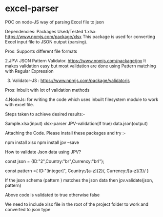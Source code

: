 # excel-parser

POC on node-JS way of parsing  Excel file to json

Dependencies:
Packages Used/Tested
1.xlsx:
 https://www.npmjs.com/package/xlsx
This package is used for converting Excel input file to JSON output (parsing).

Pros: Supports different file formats 



2.JPV: JSON Pattern Validator.
https://www.npmjs.com/package/jpv
It makes validation easy but most validation are done using Pattern matching with Regular Expression


3. Validator-JS :
https://www.npmjs.com/package/validatorjs

Pros: Inbuilt with lot of validation methods

4.NodeJs: for writing the code which uses inbuilt filesystem module to work with excel file.


Steps taken to achieve desired results:-

Sample.xlsx(input)                  xlsx-parser                 JPV-validation(If true)                   data.json(output)

Attaching the Code. Please install these packages and try :-


npm install xlsx
npm install jpv –save


How to validate Json data using JPV?

const json = {ID:"2",Country:"br",Currency:"brl"};

const pattern ={
    ID:"[integer]",
    Country:/[a-z]{2}/,
    Currency:/[a-z]{3}/
}


If the json schema (pattern ) matches the json data then
jpv.validate(json, pattern)

Above code is validated to true otherwise false

We need to include xlsx file in  the root of the project folder to work and converted to json type
